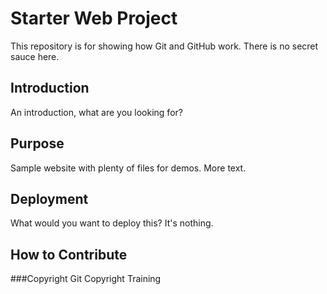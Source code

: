 # Starter Web Project

This repository is for showing how Git and GitHub work.  There is no secret sauce here.

## Introduction

An introduction, what are you looking for?

## Purpose

Sample website with plenty of files for demos.  More text.

## Deployment

What would you want to deploy this?  It's nothing.

## How to Contribute

###Copyright
Git Copyright Training
